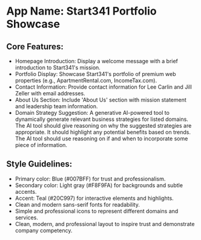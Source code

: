 # **App Name**: Start341 Portfolio Showcase

## Core Features:

- Homepage Introduction: Display a welcome message with a brief introduction to Start341's mission.
- Portfolio Display: Showcase Start341's portfolio of premium web properties (e.g., ApartmentRental.com, IncomeTax.com).
- Contact Information: Provide contact information for Lee Carlin and Jill Zeller with email addresses.
- About Us Section: Include 'About Us' section with mission statement and leadership team information.
- Domain Strategy Suggestion: A generative AI-powered tool to dynamically generate relevant business strategies for listed domains. The AI tool should give reasoning on why the suggested strategies are appropriate.  It should highlight any potential benefits based on trends. The AI tool should use reasoning on if and when to incorporate some piece of information.

## Style Guidelines:

- Primary color: Blue (#007BFF) for trust and professionalism.
- Secondary color: Light gray (#F8F9FA) for backgrounds and subtle accents.
- Accent: Teal (#20C997) for interactive elements and highlights.
- Clean and modern sans-serif fonts for readability.
- Simple and professional icons to represent different domains and services.
- Clean, modern, and professional layout to inspire trust and demonstrate company competency.